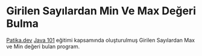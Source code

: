 # Girilen Sayılardan Min Ve Max Değeri Bulma
[Patika.dev](https://www.patika.dev) [Java 101](https://app.patika.dev/courses/java101) eğitimi kapsamında oluşturulmuş Girilen Sayılardan Max ve Min değeri bulan program.
